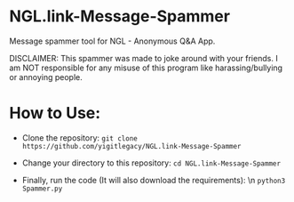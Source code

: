 # NGL.link-Message-Spammer
Message spammer tool for NGL - Anonymous Q&amp;A App. 

DISCLAIMER: This spammer was made to joke around with your friends. I am NOT responsible for any misuse of this program like harassing/bullying or annoying people.

# How to Use:
- Clone the repository:
```git clone https://github.com/yigitlegacy/NGL.link-Message-Spammer```

- Change your directory to this repository:
```cd NGL.link-Message-Spammer```

- Finally, run the code (It will also download the requirements): \n
```python3 Spammer.py```
